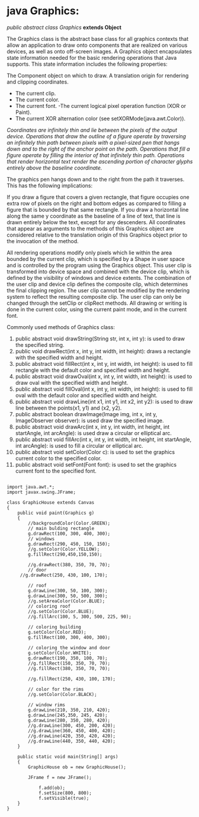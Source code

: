 # java Graphics:
_public abstract class Graphics_
__extends Object__

The Graphics class is the abstract base class for all graphics contexts that allow an application to draw onto components that are realized on various devices, as well as onto off-screen images.
A Graphics object encapsulates state information needed for the basic rendering operations that Java supports. This state information includes the following properties:

The Component object on which to draw.
A translation origin for rendering and clipping coordinates.

- The current clip.
- The current color.
- The current font.
-The current logical pixel operation function (XOR or Paint).
- The current XOR alternation color (see setXORMode(java.awt.Color)).


_Coordinates are infinitely thin and lie between the pixels of the output device. Operations that draw the outline of a figure operate by traversing an infinitely thin path between pixels with a pixel-sized pen that hangs down and to the right of the anchor point on the path. Operations that fill a figure operate by filling the interior of that infinitely thin path. Operations that render horizontal text render the ascending portion of character glyphs entirely above the baseline coordinate._

The graphics pen hangs down and to the right from the path it traverses. This has the following implications:

If you draw a figure that covers a given rectangle, that figure occupies one extra row of pixels on the right and bottom edges as compared to filling a figure that is bounded by that same rectangle.
If you draw a horizontal line along the same y coordinate as the baseline of a line of text, that line is drawn entirely below the text, except for any descenders.
All coordinates that appear as arguments to the methods of this Graphics object are considered relative to the translation origin of this Graphics object prior to the invocation of the method.

All rendering operations modify only pixels which lie within the area bounded by the current clip, which is specified by a Shape in user space and is controlled by the program using the Graphics object. This user clip is transformed into device space and combined with the device clip, which is defined by the visibility of windows and device extents. The combination of the user clip and device clip defines the composite clip, which determines the final clipping region. The user clip cannot be modified by the rendering system to reflect the resulting composite clip. The user clip can only be changed through the setClip or clipRect methods. All drawing or writing is done in the current color, using the current paint mode, and in the current font.





Commonly used methods of Graphics class:

1. public abstract void drawString(String str, int x, int y): is used to draw the specified string.
2. public void drawRect(int x, int y, int width, int height): draws a rectangle with the specified width and height.
3. public abstract void fillRect(int x, int y, int width, int height): is used to fill rectangle with the default color and specified width and height.
4. public abstract void drawOval(int x, int y, int width, int height): is used to draw oval with the specified width and height.
5. public abstract void fillOval(int x, int y, int width, int height): is used to fill oval with the default color and specified width and height.
6. public abstract void drawLine(int x1, int y1, int x2, int y2): is used to draw line between the points(x1, y1) and (x2, y2).
7. public abstract boolean drawImage(Image img, int x, int y, ImageObserver observer): is used draw the specified image.
8. public abstract void drawArc(int x, int y, int width, int height, int startAngle, int arcAngle): is used draw a circular or elliptical arc.
9. public abstract void fillArc(int x, int y, int width, int height, int startAngle, int arcAngle): is used to fill a circular or elliptical arc.
10. public abstract void setColor(Color c): is used to set the graphics current color to the specified color.
11. public abstract void setFont(Font font): is used to set the graphics current font to the specified font.

```

import java.awt.*;
import javax.swing.JFrame;

class GraphicHouse extends Canvas
{
	public void paint(Graphics g)
	{
		//backgroundColor(Color.GREEN);
		// main bulding rectangle
		g.drawRect(100, 300, 400, 300);
		// windows
		g.drawRect(290, 450, 150, 150);
		//g.setColor(Color.YELLOW);
		g.fillRect(290,450,150,150);

		//g.drawRect(380, 350, 70, 70);
		// door
     //g.drawRect(250, 430, 100, 170);

		// roof
		g.drawLine(300, 50, 100, 300);
		g.drawLine(300, 50, 500, 300);
		//g.setAreaColor(Color.BLUE);
		// coloring roof
		//g.setColor(Color.BLUE);
		//g.fillArc(100, 5, 300, 500, 225, 90);  

		// coloring building
		g.setColor(Color.RED);
		g.fillRect(100, 300, 400, 300);

		// coloring the window and door
		g.setColor(Color.WHITE);
		g.drawRect(190, 350, 100, 70);
		//g.fillRect(150, 350, 70, 70);
		//g.fillRect(380, 350, 70, 70);

		//g.fillRect(250, 430, 100, 170);

		// color for the rims
		//g.setColor(Color.BLACK);

		// window rims
		g.drawLine(210, 350, 210, 420);
		g.drawLine(245,350, 245, 420);
		g.drawLine(280, 350, 280, 420);
		//g.drawLine(300, 450, 200, 420);
		//g.drawLine(360, 450, 400, 420);
		//g.drawLine(420, 350, 420, 420);
		//g.drawLine(440, 350, 440, 420);
	}	

	public static void main(String[] args) 
	{
		GraphicHouse ob = new GraphicHouse();

		JFrame f = new JFrame();

			f.add(ob);
			f.setSize(800, 800);
			f.setVisible(true);
	}
}

```
